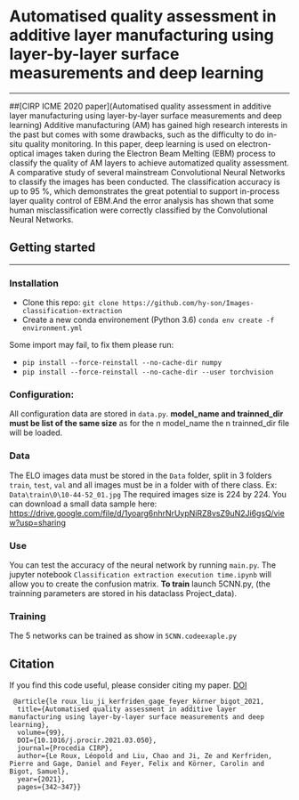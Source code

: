# Automatised quality assessment in additive layer manufacturing using layer-by-layer surface measurements and deep learning
___
##[CIRP ICME 2020 paper](Automatised quality assessment in additive layer manufacturing using layer-by-layer surface measurements and deep learning)
Additive manufacturing (AM) has gained high research interests in the past but comes with some drawbacks, such as the difficulty to do in-situ quality monitoring. In this paper, deep learning is used on electron-optical images taken during the Electron Beam Melting (EBM) process to classify the quality of AM layers to achieve automatized quality assessment. A comparative study of several mainstream Convolutional Neural Networks to classify the images has been conducted. The classification accuracy is up to 95 %, which demonstrates the great potential to support in-process layer quality control of EBM.And the error analysis has shown that some human misclassification were correctly classified by the Convolutional Neural Networks.

## Getting started
___
### Installation
- Clone this repo:
`git clone https://github.com/hy-son/Images-classification-extraction`
- Create a new conda environement (Python 3.6)
`conda env create -f environment.yml`

Some import may fail, to fix them please run:
- `pip install --force-reinstall --no-cache-dir numpy`
- `pip install --force-reinstall --no-cache-dir --user torchvision`
  
### Configuration:
All configuration data are stored in `data.py`.
**model_name and trainned_dir must be list of the same size** as for the n model_name the n trainned_dir file will be loaded.

### Data
The ELO images data must be stored in the `Data` folder, split in 3 folders `train`, `test`, `val` and all images must be in a folder with of there class.
Ex: `Data\train\0\10-44-52_01.jpg`
The required images size is 224 by 224.
You can download a small data sample here: https://drive.google.com/file/d/1yoarg6nhrNrUypNiRZ8vsZ9uN2Ji6gsQ/view?usp=sharing

### Use
You can test the accuracy of the neural network by running `main.py`.
The jupyter notebook `Classification extraction execution time.ipynb` will allow you to create the confusion matrix.
**To train** launch 5CNN.py, (the trainning parameters are stored in his dataclass Project_data).

### Training
The 5 networks can be trained as show in `5CNN.codeexaple.py`

## Citation
If you find this code useful, please consider citing my paper.
[DOI](https://doi.org/10.1016/j.procir.2021.03.050)
```
 @article{le roux_liu_ji_kerfriden_gage_feyer_körner_bigot_2021,
  title={Automatised quality assessment in additive layer manufacturing using layer-by-layer surface measurements and deep learning},
  volume={99},
  DOI={10.1016/j.procir.2021.03.050},
  journal={Procedia CIRP}, 
  author={Le Roux, Léopold and Liu, Chao and Ji, Ze and Kerfriden, Pierre and Gage, Daniel and Feyer, Felix and Körner, Carolin and Bigot, Samuel},
  year={2021}, 
  pages={342–347}} 
```